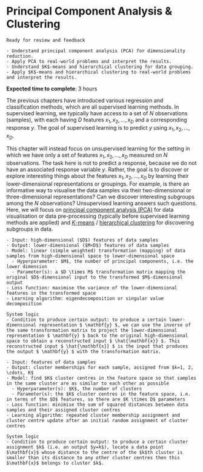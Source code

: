 # Principal Component Analysis & Clustering
<!-- # Principal Component Analysis & $K$-Means Clustering -->

<!-- Capitalise initials. As compact as possible, prefer ONE line. -->
<!-- We use **UK** English spelling. -->
<!-- File names should be all lowercase, with words separated by hyphens (-), and no spaces.  Each chapter must include an "overview.md" and "quiz-sum-ref.md"-->

```{admonition} Status
Ready for review and feedback
```

```{admonition} Objectives
- Understand principal component analysis (PCA) for dimensionality reduction.
- Apply PCA to real-world problems and interpret the results.
- Understand $K$-means and hierarchical clustering for data grouping.
- Apply $K$-means and hierarchical clustering to real-world problems and interpret the results.
```

**Expected time to complete**: 3 hours

The previous chapters have introduced various regression and classification methods, which are all supervised learning methods. In supervised learning, we typically have access to a set of $N$ observations (samples), with each having $D$ features $x_1, x_2, \ldots, x_D$ and a corresponding response $y$. The goal of supervised learning is to predict $y$ using $x_1, x_2, \ldots, x_D$.

This chapter will instead focus on unsupervised learning for the setting in which we have only a set of features $x_1, x_2, \ldots, x_D$ measured on $N$ observations. The task here is not to predict a response, because we do not have an associated response variable $y$. Rather, the goal is to discover or explore interesting things about the features $x_1, x_2, \ldots, x_D$ by learning their lower-dimensional representations or groupings. For example, is there an informative way to visualise the data samples via their two-dimensional or three-dimensional representations? Can we discover interesting subgroups among the $N$ observations? Unsupervised learning answers such questions. Here, we will focus on [principal component analysis (PCA)](https://en.wikipedia.org/wiki/Principal_component_analysis) for data visualisation or data pre-processing (typically before supervised learning methods are applied) and [$K$-means](https://en.wikipedia.org/wiki/K-means_clustering) / [hierarchical clustering](https://en.wikipedia.org/wiki/Hierarchical_clustering) for discovering subgroups in data.

<!-- Q or M for low-dim? Textook use M -->
```{admonition} Ingredients: principal component analysis
- Input: high-dimensional ($D$) features of data samples
- Output: lower-dimensional ($M<D$) features of data samples
- Model: linear (simple weighted) transformation (mapping) of data samples from high-dimensional space to lower-dimensional space
  - Hyperparameter: $M$, the number of principal components, i.e. the lower dimension
  - Parameter(s): a $D \times M$ transformation matrix mapping the original $D$-dimensional input to the transformed $M$-dimensional output
- Loss function: maximise the variance of the lower-dimensional features in the transformed space
- Learning algorithm: eigendecomposition or singular value decomposition
```

```{admonition} Transparency: principal component analysis
System logic
- Condition to produce certain output: to produce a certain lower-dimensional representation $ \mathbf{y} $, we can use the inverse of the same transformation matrix to project the lower-dimensional representation $ \mathbf{y} $ back to the original high-dimensional space to obtain a reconstructed input $ \hat{\mathbf{x}} $. This reconstructed input $ \hat{\mathbf{x}} $ is the input that produces the output $ \mathbf{y} $ with the transformation matrix.
```

```{admonition} Ingredients: $K$-means clustering
- Input: features of data samples
- Output: cluster memberships for each sample, assigned from $k=1, 2, \cdots, K$
- Model: find $K$ cluster centres in the feature space so that samples in the same cluster are as similar to each other as possible
  - Hyperparameter(s): $K$, the number of clusters
  - Parameter(s): the $K$ cluster centres in the feature space, i.e. in terms of the $D$ features, so there are $K \times D$ parameters
- Loss function: minimise the sum of squared distances between data samples and their assigned cluster centres
- Learning algorithm: repeated cluster membership assignment and cluster centre update after an initial random assignment of cluster centres
```

```{admonition} Transparency: $K$-means clustering
System logic
- Condition to produce certain output: to produce a certain cluster assignment $k$ (i.e. an output $y=k$), locate a data point $\mathbf{x}$ whose distance to the centre of the $k$th cluster is smaller than its distance to any other cluster centres then this $\mathbf{x}$ belongs to cluster $k$.
```
<!-- - What input to produce certain output:
- How to produce certain output: -->
